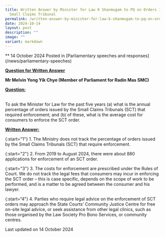 ```yaml
---
title: Written Answer by Minister for Law K Shanmugam to PQ on Orders Issued by
  Small Claims Tribunal
permalink: /written-answer-by-minister-for-law-k-shanmugam-to-pq-on-orders-issued-by-small-claims-tribunal/
date: 2024-10-14
layout: post
description: ""
image: ""
variant: markdown
---
```

**
14 October 2024 Posted in \[Parliamentary speeches and responses\](/news/parliamentary-speeches)&nbsp;

<b><u>Question for Written Answer</u></b>

<b>Mr Melvin Yong Yik Chye (Member of Parliament for Radin Mas SMC)</b>

<b><u>Question:</u></b>

<br>To ask the Minister for Law for the past five years (a) what is the annual percentage of orders issued by the Small Claims Tribunals (SCT) that required enforcement; and (b) of these, what is the average cost for consumers to enforce the SCT order.

<b><u>Written Answer:</u></b>

{:start="1"}
1.&nbsp;The Ministry does not track the percentage of orders issued by the Small Claims Tribunals (SCT) that require enforcement.

{:start="2"}
2.&nbsp;From 2019 to August 2024, there were about 880 applications for enforcement of an SCT order.

{:start="3"}
3.&nbsp;The costs for enforcement are prescribed under the Rules of Court. We do not track the legal fees that consumers may incur in enforcing the SCT order – this is case specific, depends on the scope of work to be performed, and is a matter to be agreed between the consumer and his lawyer.

{:start=“4”}
4.&nbsp;Parties who require legal advice on the enforcement of SCT orders may approach the State Courts’ Community Justice Centre for free on-site legal advice, or seek assistance from other legal clinics, such as those organised by the Law Society Pro Bono Services, or community centres.

<p></p><p class="right-side-updated">Last updated on 14 October 2024</p>
